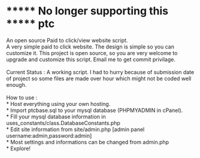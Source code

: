 ***** No longer supporting this *****
ptc
===

An open source Paid to click/view website script.
<br>
  A very simple paid to click website. The design is simple so you can customize it. This project is open source, so you are very welcome to upgrade and customize this script. Email me to get commit privilage.<br>
  <br>
  Current Status : A working script. I had to hurry because of submission date of project so some files are made over hour which might not be coded well enough.<br>
<br>
  How to use :<br>
    * Host everything using your own hosting.<br>
    * Import ptcbase.sql to your mysql database (PHPMYADMIN in cPanel).<br>
    * Fill your mysql database information in uses_constants/class.DatabaseConstants.php<br>
    * Edit site information from site/admin.php [admin panel username:admin,password:admin]<br>
    * Most settings and informations can be changed from admin.php<br>
    * Explore!<br>
  <br>


